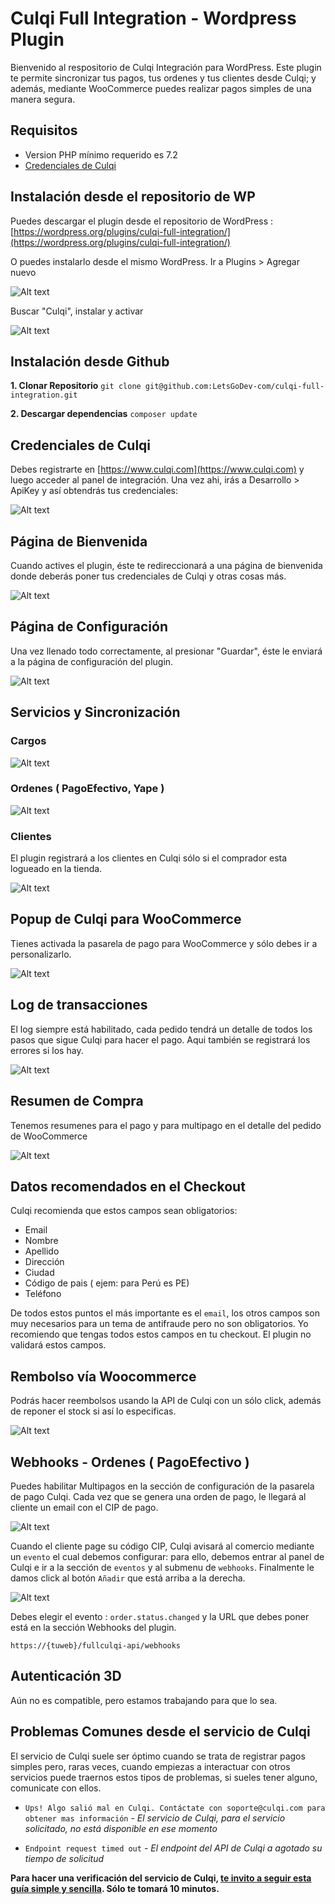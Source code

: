# Culqi Full Integration - Wordpress Plugin

Bienvenido al respositorio de Culqi Integración para WordPress. Este plugin te permite sincronizar tus pagos, tus ordenes y tus clientes desde Culqi; y además, mediante WooCommerce puedes realizar pagos simples de una manera segura.


## Requisitos ##

- Version PHP mínimo requerido es 7.2
- [Credenciales de Culqi](https://www.culqi.com)


## Instalación desde el repositorio de WP ##

Puedes descargar el plugin desde el repositorio de WordPress :
[https://wordpress.org/plugins/culqi-full-integration/](https://wordpress.org/plugins/culqi-full-integration/)


O puedes instalarlo desde el mismo WordPress. Ir a Plugins > Agregar nuevo

![Alt text](https://www.letsgodev.com/wp-content/uploads/2015/08/install_plugin1.png "Add New Plugin")

Buscar "Culqi", instalar y activar

![Alt text](https://www.letsgodev.com/wp-content/uploads/2015/07/plugin.jpg "Add New Plugin")


## Instalación desde Github ##

**1. Clonar Repositorio**
```git clone git@github.com:LetsGoDev-com/culqi-full-integration.git```

**2. Descargar dependencias**
```composer update```


## Credenciales de Culqi ##

Debes registrarte en [https://www.culqi.com](https://www.culqi.com) y luego acceder al panel de integración. Una vez ahi, irás a Desarrollo > ApiKey y así obtendrás tus credenciales:

![Alt text](https://www.letsgodev.com/wp-content/uploads/2019/04/apikey.png "Credenciales Culqi")

## Página de Bienvenida ##

Cuando actives el plugin, éste te redireccionará a una página de bienvenida donde deberás poner tus credenciales de Culqi y otras cosas más.

![Alt text](https://www.letsgodev.com/wp-content/uploads/2015/07/welcome.jpg "Welcome Page")


## Página de Configuración ##

Una vez llenado todo correctamente, al presionar "Guardar", éste le enviará a la página de configuración del plugin.

![Alt text](https://www.letsgodev.com/wp-content/uploads/2021/03/base_2_settings.jpg "Configure you Settings page")

## Servicios y Sincronización ##

### Cargos ###
![Alt text](https://www.letsgodev.com/wp-content/uploads/2021/03/base_3_charges.jpg "Charges List")

### Ordenes ( PagoEfectivo, Yape ) ###
![Alt text](https://www.letsgodev.com/wp-content/uploads/2021/03/base_4_orders.jpg "Order List")

### Clientes ###

El plugin registrará a los clientes en Culqi sólo si el comprador esta logueado en la tienda.

![Alt text](https://www.letsgodev.com/wp-content/uploads/2021/03/base_5_customers.jpg "Customer List")

## Popup de Culqi para WooCommerce ##

Tienes activada la pasarela de pago para WooCommerce y sólo debes ir a personalizarlo.

![Alt text](https://www.letsgodev.com/wp-content/uploads/2021/03/base_6_wc.jpg "WooCommerce Payment")


## Log de transacciones ##

El log siempre está habilitado, cada pedido tendrá un detalle de todos los pasos que sigue Culqi para hacer el pago. Aqui también se registrará los errores si los hay.

![Alt text](https://www.letsgodev.com/wp-content/uploads/2015/07/log.jpg "Log")


## Resumen de Compra ##

Tenemos resumenes para el pago y para multipago en el detalle del pedido de WooCommerce

![Alt text](https://www.letsgodev.com/wp-content/uploads/2024/10/fullculqi_resumen_order.jpg "Resume")



## Datos recomendados en el Checkout ##

Culqi recomienda que estos campos sean obligatorios:

- Email
- Nombre
- Apellido
- Dirección
- Ciudad
- Código de pais ( ejem: para Perú es PE)
- Teléfono

De todos estos puntos el más importante es el `email`, los otros campos son muy necesarios para un tema de antifraude pero no son obligatorios. Yo recomiendo que tengas todos estos campos en tu checkout. El plugin no validará estos campos.


## Rembolso vía Woocommerce ##

Podrás hacer reembolsos usando la API de Culqi con un sólo click, además de reponer el stock si así lo especificas.

![Alt text](https://www.letsgodev.com/wp-content/uploads/2020/06/woo_refund.jpg "Refund")


## Webhooks - Ordenes ( PagoEfectivo ) ##

Puedes habilitar Multipagos en la sección de configuración de la pasarela de pago Culqi. Cada vez que se genera una orden de pago, le llegará al cliente un email con el CIP de pago.

![Alt text](https://www.letsgodev.com/wp-content/uploads/2021/03/base_7_webhook.jpg "Multipagos")


Cuando el cliente page su código CIP, Culqi avisará al comercio mediante un `evento` el cual debemos configurar: para ello, debemos entrar al panel de Culqi e ir a la sección de `eventos` y al submenu de `webhooks`. Finalmente le damos click al botón `Añadir` que está arriba a la derecha.

![Alt text](https://www.letsgodev.com/wp-content/uploads/2015/07/webhook_create.jpg "Event")


Debes elegir el evento : `order.status.changed`
y la URL que debes poner está en la sección Webhooks del plugin.

```
https://{tuweb}/fullculqi-api/webhooks
```

## Autenticación 3D ##

Aún no es compatible, pero estamos trabajando para que lo sea.


## Problemas Comunes desde el servicio de Culqi ##

El servicio de Culqi suele ser óptimo cuando se trata de registrar pagos simples pero, raras veces, cuando empiezas a interactuar con otros servicios puede traernos estos tipos de problemas, si sueles tener alguno, comunicate con ellos.

- `Ups! Algo salió mal en Culqi. Contáctate con soporte@culqi.com para obtener mas información` - *El servicio de Culqi, para el servicio solicitado, no está disponible en ese momento*

- `Endpoint request timed out` - *El endpoint del API de Culqi a agotado su tiempo de solicitud*


**Para hacer una verificación del servicio de Culqi, [te invito a seguir esta guía simple y sencilla](https://blog.letsgodev.com/tips-es/verificar-servicio-de-culqi-en-10-minutos/). Sólo te tomará 10 minutos.**